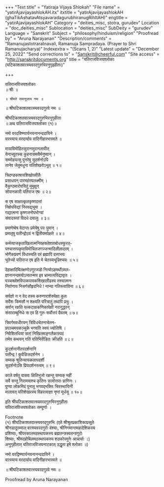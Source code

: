 +++
"Text title" = "Yatiraja Vijaya Shlokah"
"File name" = "yatirAjavijayashlokAH.itx"
itxtitle = "yatirAjavijayashlokAH (ghaTikAshatavAtsyavaradagurubhiranugRihItAH)"
engtitle = "yatirAjavijayashlokAH"
Category = "deities_misc, stotra, gurudev"
Location = "doc_deities_misc"
Sublocation = "deities_misc"
SubDeity = "gurudev"
Language = "Sanskrit"
Subject = "philosophy/hinduism/religion"
"Proofread by" = "Aruna Narayanan"
"Description/comments" = "Ramanujastotraratnavali, Ramanuja Sampradaya. (Prayer to Shri Ramanujacharya)"
Indexextra = "(Scans 1, 2)"
"Latest update" = "December 25, 2022"
"Send corrections to" = "Sanskrit@cheerful.com"
"Site access" = "http://sanskritdocuments.org"
title = "यतिराजविजयश्लोकाः (घटिकाशतवात्स्यवरदगुरुभिरनुगृइहीताः)"

+++
  
 यतिराजविजयश्लोकाः   
            ॥ श्रीः ॥  
  
    ॥ श्रीमते रामानुजाय नमः ॥  
  
 ॥ श्रीघटिकाशतवात्स्यवरदगुरवे नमः ॥  
  
श्रीघटिकाशतवात्स्यवरद्गुरुभिरनुगृहीताः  
॥ अथ यतिराजविजयश्लोकाः (१)॥  
  
नमो वरदविष्ण्वार्यनयनानन्ददायिने ।  
वात्स्याय वरदार्याय वादिनीहारभास्वते ॥  
  
मायाविमोहितसुरानसुरानलावीत्  
      येनाच्युतस्स कुहनासमयैर्मनुष्यान् ।  
सम्मोहयत्सु पुनरेषु सुदर्शनोऽपि  
      तानेव जेतुमधुना यतिशेखरोऽभूत् ॥ १॥  
  
त्रिदण्डकाषायशिखोपवीतैः  
      प्रसाधयन् पारमहंस्यलक्ष्मीम् ।  
वैकुण्ठमारोपयितुं मुमुक्षून्  
      सोपानकारी यतिराज एषः ॥ २॥  
  
स एष साक्षात्कृतकृष्णदत्तां  
      निक्षेपविद्यां निरवद्यभूमा ।  
गद्यात्मना कृष्णजनोपभोग्यां  
      संवादरूपां विदधे दयालुः ॥ ३॥  
  
प्रमाणेष्वेष वेदान्तः प्रमेयेषु परः पुमान् ।  
प्रमातृषु यतीन्द्रोऽयं न द्वितीयमपेक्षते ॥ ४॥  
  
कर्मव्याजकृताखिलात्मनिवहक्लेशावबोधस्फुरत्-  
      पश्चात्तापकृपाविमोचितजगज्जन्मादिलीलादरम् ।  
भोगैकप्रवणं विधास्यति परं ब्रह्मापि दत्ताभयः  
      भूतेभ्यो यतिराज एष इति मे चेतस्यभून्निश्चयः ॥ ५॥  
  
देहाक्षादिविलक्षणोऽणुरजडो नित्योऽहमर्थोऽमल-  
      ज्ञानानन्दमयोऽप्यतन्मय इव भ्राम्यत्यविद्यावृतः ।  
पञ्चक्लेशविपाकपावकशिखालीढस्य तस्यात्मनः  
      निर्वाणाय निसर्गसौहृदनिधे ! नान्या गतिस्त्वांविना ॥ ६॥  
  
सर्वज्ञो न न वेद तस्य करुणाराशेरुपेक्षा कुतः  
      सर्वेशः किमसौ न शक्ष्यति परित्रातुं तथापि प्रभुः ।  
सर्वान् रक्षति यत्कटाक्षकणिकापेक्षी नरानुद्धरन्  
      संसाराम्बुनिधेः स एव हि गुरुः सर्वोत्तरं दैवतम् ॥ ७॥  
  
त्रिवर्गमवधीरयन् त्रिविधचेतनाचेतन-  
      प्रपञ्चमयकञ्चुके भगवति स्वयं ज्योतिषि ।  
निवेशितधियां सतां निखिलमङ्गलैकास्पदं  
      तमेव कथयन् गतिं यतिभिरीडितः क्रीडति ॥ ८॥  
  
कुदर्शनानीतरदर्शनानि  
      यतीन्द्र ! कुर्वन्निजदर्शनेन ।  
सम्यक् श्रुतिन्यायकलापदर्शी  
      सुदर्शनोऽसि प्रियदर्शनस्त्वम् ॥ ९॥  
  
काले वर्षतु वासवः क्षितिभुजो रक्षन्तु सम्यक् महीं  
      सर्वे सन्तु निरामयाश्च कृतिनः सत्वोत्तराः प्राणिनः ।  
पुण्या लोकमिदं पुनातु भगवद्भक्तिः चिरस्थायिनी  
      मालावत् यतिशेखरस्य विहरत्वाज्ञा नृणां मूर्धसु ॥ १०॥  
  
इति श्रीघटिकाशतवात्स्यवरदगुरुभिरनुगृहीताः  
                यतिराजविजयश्लोकाः सम्पूर्णाः ।  
  
 Footnote  
(१) श्रीघटिकाशतवात्स्यवरद्गुरुभिः (एते श्रीश्रुतप्रकाशिकाप्रसूतेः  
श्रीनडादूरम्माल् वात्स्यवरदगुरोः वंश्याः, श्रीनिगमान्तमहादेशिकस्य  
प्रशिष्याः, श्रीपरकालमठस्थापकस्य ब्रह्मतन्त्रस्वतन्त्रगुरोः  
शिष्याः, श्रीमदहोबिलमठस्थापकस्य शठकोपमुनेः आचार्याः ।)  
अनुगृहीतात् यतिराजविजयनाटकात् उद्धृता इमे श्लोकाः ॥)  
  
नमो वरद्विष्ण्वार्यनयनानन्ददायिने ।  
वात्स्याय वरदार्याय वादिनीहारभास्वते ॥  
  
 ॥ श्रीघटिकाशतवात्स्यवरदगुरवे नमः ॥  
  
  
Proofread by Aruna Narayanan   
  
